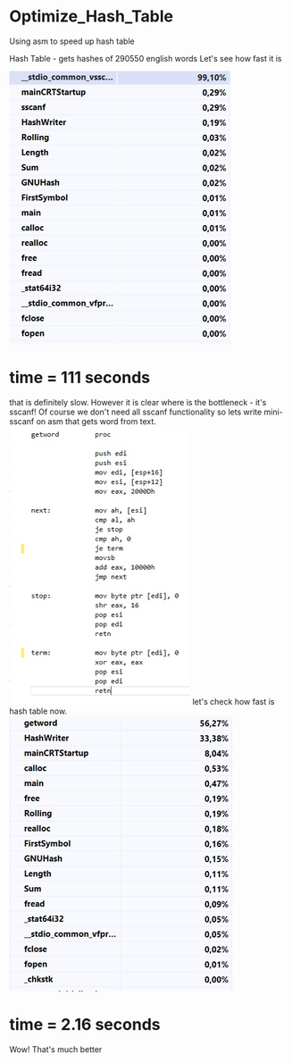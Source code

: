 # Optimize_Hash_Table
Using asm to speed up hash table 

Hash Table - gets hashes of 290550 english words
Let's see how fast it is

![alt text](profiling.jpg)
# time = 111 seconds 
that is definitely slow. 
However it is clear where is the bottleneck - it's sscanf!
Of course we don't need all sscanf functionality so lets write mini-sscanf on asm that gets word from text.
![alt text](getword.jpg)
let's check how fast is hash table now.
![alt text](profiling_with_gw.jpg)
# time = 2.16 seconds
Wow! That's much better

